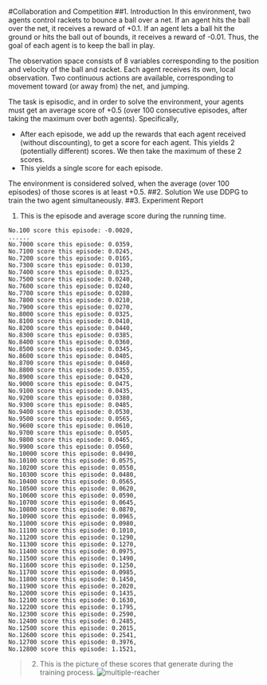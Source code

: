#Collaboration and Competition
##1. Introduction
In this environment, two agents control rackets to bounce a ball over a net. If an agent hits the ball over the net, it receives a reward of +0.1. If an agent lets a ball hit the ground or hits the ball out of bounds, it receives a reward of -0.01. Thus, the goal of each agent is to keep the ball in play.

The observation space consists of 8 variables corresponding to the position and velocity of the ball and racket. Each agent receives its own, local observation. Two continuous actions are available, corresponding to movement toward (or away from) the net, and jumping.

The task is episodic, and in order to solve the environment, your agents must get an average score of +0.5 (over 100 consecutive episodes, after taking the maximum over both agents). Specifically,

- After each episode, we add up the rewards that each agent received (without discounting), to get a score for each agent. This yields 2 (potentially different) scores. We then take the maximum of these 2 scores.
- This yields a single score for each episode.

The environment is considered solved, when the average (over 100 episodes) of those scores is at least +0.5.
##2. Solution
We use DDPG to train the two agent simultaneously.
##3. Experiment Report
1. This is the episode and average score during the running time.
```text
No.100 score this episode: -0.0020, 
...... 
No.7000 score this episode: 0.0359, 
No.7100 score this episode: 0.0245, 
No.7200 score this episode: 0.0165, 
No.7300 score this episode: 0.0130, 
No.7400 score this episode: 0.0325, 
No.7500 score this episode: 0.0240, 
No.7600 score this episode: 0.0240, 
No.7700 score this episode: 0.0280, 
No.7800 score this episode: 0.0210, 
No.7900 score this episode: 0.0270, 
No.8000 score this episode: 0.0325, 
No.8100 score this episode: 0.0410, 
No.8200 score this episode: 0.0440, 
No.8300 score this episode: 0.0385, 
No.8400 score this episode: 0.0360, 
No.8500 score this episode: 0.0345, 
No.8600 score this episode: 0.0405, 
No.8700 score this episode: 0.0460, 
No.8800 score this episode: 0.0355, 
No.8900 score this episode: 0.0420, 
No.9000 score this episode: 0.0475, 
No.9100 score this episode: 0.0435, 
No.9200 score this episode: 0.0380, 
No.9300 score this episode: 0.0485, 
No.9400 score this episode: 0.0530, 
No.9500 score this episode: 0.0565, 
No.9600 score this episode: 0.0610, 
No.9700 score this episode: 0.0505, 
No.9800 score this episode: 0.0465, 
No.9900 score this episode: 0.0560, 
No.10000 score this episode: 0.0490, 
No.10100 score this episode: 0.0575, 
No.10200 score this episode: 0.0550, 
No.10300 score this episode: 0.0480, 
No.10400 score this episode: 0.0565, 
No.10500 score this episode: 0.0620, 
No.10600 score this episode: 0.0590, 
No.10700 score this episode: 0.0645, 
No.10800 score this episode: 0.0870, 
No.10900 score this episode: 0.0965, 
No.11000 score this episode: 0.0980, 
No.11100 score this episode: 0.1010, 
No.11200 score this episode: 0.1290, 
No.11300 score this episode: 0.1270, 
No.11400 score this episode: 0.0975, 
No.11500 score this episode: 0.1490, 
No.11600 score this episode: 0.1250, 
No.11700 score this episode: 0.0985, 
No.11800 score this episode: 0.1450, 
No.11900 score this episode: 0.2020, 
No.12000 score this episode: 0.1435, 
No.12100 score this episode: 0.1630, 
No.12200 score this episode: 0.1795, 
No.12300 score this episode: 0.2590, 
No.12400 score this episode: 0.2485, 
No.12500 score this episode: 0.2015, 
No.12600 score this episode: 0.2541, 
No.12700 score this episode: 0.3976, 
No.12800 score this episode: 1.1521, 
```
>2. This is the picture of these scores that generate during the training process.
>![multiple-reacher](https://i.ibb.co/gDdk3Kj/Tennis.png)

